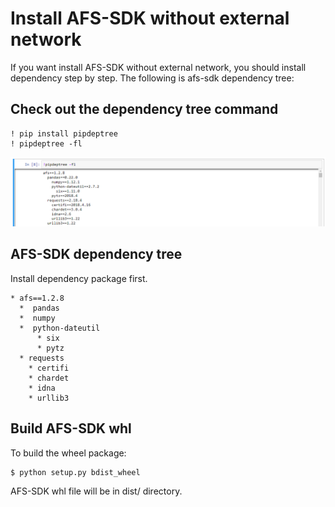 

# Install AFS-SDK without external network
If you want install AFS-SDK without external network, you should install dependency step by step. The following is afs-sdk dependency tree:

## Check out the dependency tree command 
```
! pip install pipdeptree
! pipdeptree -fl
```

![afs_pipdeptree](_static/images/pipdeptree.PNG)


## AFS-SDK dependency tree
Install dependency package first.
```
* afs==1.2.8
  *  pandas
  *  numpy
  *  python-dateutil
      * six
      * pytz
  * requests
    * certifi
    * chardet
    * idna
    * urllib3
```


## Build AFS-SDK whl  
To build the wheel package:
```
$ python setup.py bdist_wheel
```

AFS-SDK whl file will be in dist/ directory.
